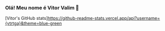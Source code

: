 ### Olá! Meu nome é Vitor Valim 👋
[Vitor's GitHub stats]https://github-readme-stats.vercel.app/api?username={vtrtga}&theme=blue-green
